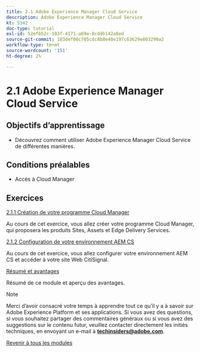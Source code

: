 ```yaml
---
title: 2.1 Adobe Experience Manager Cloud Service
description: Adobe Experience Manager Cloud Service
kt: 5342
doc-type: tutorial
exl-id: 52efb52c-103f-4171-a69e-0cddb142a0ed
source-git-commit: 183def00c705cdc8b8e48e197c63629e803290a2
workflow-type: tm+mt
source-wordcount: '151'
ht-degree: 2%

---
```


# 2.1 Adobe Experience Manager Cloud Service

## Objectifs d’apprentissage

- Découvrez comment utiliser Adobe Experience Manager Cloud Service de différentes manières.

## Conditions préalables

- Accès à Cloud Manager

## Exercices

[2.1.1 Création de votre programme Cloud Manager](./ex1.md)

Au cours de cet exercice, vous allez créer votre programme Cloud Manager, qui proposera les produits Sites, Assets et Edge Delivery Services.

[2.1.2 Configuration de votre environnement AEM CS](./ex2.md)

Au cours de cet exercice, vous allez configurer votre environnement AEM CS et accéder à votre site Web CitiSignal.

[Résumé et avantages](./summary.md)

Résumé de ce module et aperçu des avantages.

>[!NOTE]
>
>Merci d’avoir consacré votre temps à apprendre tout ce qu’il y a à savoir sur Adobe Experience Platform et ses applications. Si vous avez des questions, si vous souhaitez partager des commentaires généraux ou si vous avez des suggestions sur le contenu futur, veuillez contacter directement les initiés techniques, en envoyant un e-mail à **techinsiders@adobe.com**.

[Revenir à tous les modules](../../../overview.md)

